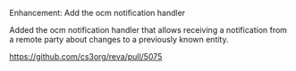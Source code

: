 Enhancement: Add the ocm notification handler

Added the ocm notification handler that allows receiving a notification from a remote party about changes to a previously known entity.

https://github.com/cs3org/reva/pull/5075